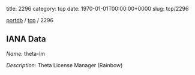 title: 2296
category: tcp
date: 1970-01-01T00:00:00+0000
slug: tcp/2296

[portdb](/) / [tcp](/category/tcp.html) / 2296


## IANA Data

_Name:_ theta-lm

_Description:_ Theta License Manager (Rainbow)

